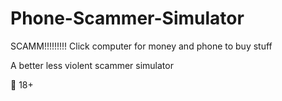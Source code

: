 # Phone-Scammer-Simulator
SCAMM!!!!!!!!! Click computer for money and phone to buy stuff

A better less violent scammer simulator

🔞 18+
